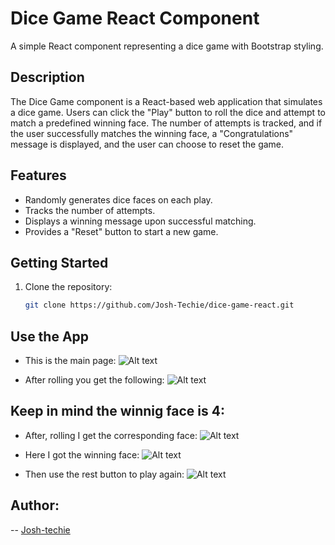# Dice Game React Component

A simple React component representing a dice game with Bootstrap styling.

## Description

The Dice Game component is a React-based web application that simulates a dice game. Users can click the "Play" button to roll the dice and attempt to match a predefined winning face. The number of attempts is tracked, and if the user successfully matches the winning face, a "Congratulations" message is displayed, and the user can choose to reset the game.

## Features

- Randomly generates dice faces on each play.
- Tracks the number of attempts.
- Displays a winning message upon successful matching.
- Provides a "Reset" button to start a new game.

## Getting Started

1. Clone the repository:

   ```bash
   git clone https://github.com/Josh-Techie/dice-game-react.git
    ```

## Use the  App
   - This is the main page:
    ![Alt text](image.png)

   - After rolling you get the following:
   ![Alt text](image-1.png)

   ## Keep in mind the winnig face is 4:

   - After, rolling I get the corresponding face: 
   ![Alt text](image-2.png)

   - Here I got the winning face:
   ![Alt text](image-3.png)

   - Then use the rest button to play again:
   ![Alt text](image-4.png)

## Author:
-- [Josh-techie](https://github.com/Josh-techie)